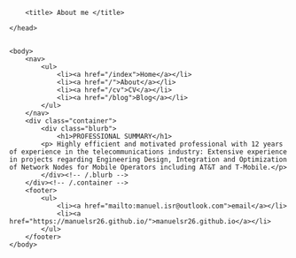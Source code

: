 <html>
	<head>
		
		<title> About me </title>
	
	</head>
	
	
	<body>
		<nav>
    		<ul>
        		<li><a href="/index">Home</a></li>
	        	<li><a href="/">About</a></li>
        		<li><a href="/cv">CV</a></li>
        		<li><a href="/blog">Blog</a></li>
    		</ul>
		</nav>
		<div class="container">
    		<div class="blurb">
        		<h1>PROFESSIONAL SUMMARY</h1>
			<p> Highly efficient and motivated professional with 12 years of experience in the telecommunications industry: Extensive experience in projects regarding Engineering Design, Integration and Optimization of Network Nodes for Mobile Operators including AT&T and T-Mobile.</p>
    		</div><!-- /.blurb -->
		</div><!-- /.container -->
		<footer>
    		<ul>
        		<li><a href="mailto:manuel.isr@outlook.com">email</a></li>
        		<li><a href="https://manuelsr26.github.io/">manuelsr26.github.io</a></li>
			</ul>
		</footer>
	</body>
</html>
